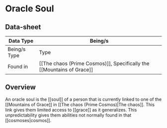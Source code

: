 # Oracle Soul

## Data-sheet

| Data Type | Being/s |
| --- | --- |
| Being/s Type | Type |
| Found in | [[The chaos (Prime Cosmos)]], Specifically the [[Mountains of Grace]] |

## Overview

An oracle soul is the [[soul]] of a person that is currently linked to one of the [[Mountains of Grace]] in [[The chaos (Prime Cosmos)|The chaos]]. This link gives them limited access to [[grace]] as it generalizes. This unpredictability gives them abilities not normally found in that [[cosmoses|cosmos]].
